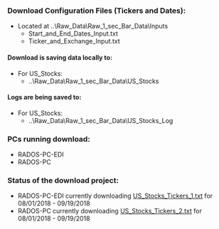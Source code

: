 ### Download Configuration Files (Tickers and Dates):
* Located at ..\Raw_Data\Raw_1_sec_Bar_Data\Inputs
  * Start_and_End_Dates_Input.txt
  * Ticker_and_Exchange_Input.txt

#### Download is saving data locally to:
* For US_Stocks:
  * ..\Raw_Data\Raw_1_sec_Bar_Data\US_Stocks

#### Logs are being saved to:
* For US_Stocks:
  * ..\Raw_Data\Raw_1_sec_Bar_Data\US_Stocks_Log

### PCs running download:
* RADOS-PC-EDI
* RADOS-PC

### Status of the download project:
* RADOS-PC-EDI currently downloading [US_Stocks_Tickers_1.txt](./Python_TWS_API_Historical_Data_Download/Python_TWS_API_Historical_Data_Download/US_Stocks_Tickers_1.txt) for 08/01/2018 - 09/19/2018
* RADOS-PC currently downloading [US_Stocks_Tickers_2.txt](./Python_TWS_API_Historical_Data_Download/Python_TWS_API_Historical_Data_Download/US_Stocks_Tickers_2.txt) for 08/01/2018 - 09/19/2018
